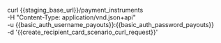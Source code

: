 curl {{staging_base_url}}/payment_instruments \
    -H "Content-Type: application/vnd.json+api" \
    -u {{basic_auth_username_payouts}}:{{basic_auth_password_payouts}} \
    -d '{{create_recipient_card_scenario_curl_request}}'
